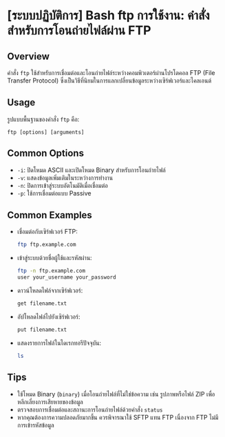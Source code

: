 # [ระบบปฏิบัติการ] Bash ftp การใช้งาน: คำสั่งสำหรับการโอนถ่ายไฟล์ผ่าน FTP

## Overview
คำสั่ง `ftp` ใช้สำหรับการเชื่อมต่อและโอนถ่ายไฟล์ระหว่างคอมพิวเตอร์ผ่านโปรโตคอล FTP (File Transfer Protocol) ซึ่งเป็นวิธีที่นิยมในการแลกเปลี่ยนข้อมูลระหว่างเซิร์ฟเวอร์และไคลเอนต์

## Usage
รูปแบบพื้นฐานของคำสั่ง `ftp` คือ:

```
ftp [options] [arguments]
```

## Common Options
- `-i`: ปิดโหมด ASCII และเปิดโหมด Binary สำหรับการโอนถ่ายไฟล์
- `-v`: แสดงข้อมูลเพิ่มเติมในระหว่างการทำงาน
- `-n`: ปิดการเข้าสู่ระบบอัตโนมัติเมื่อเชื่อมต่อ
- `-p`: ใช้การเชื่อมต่อแบบ Passive

## Common Examples
- เชื่อมต่อกับเซิร์ฟเวอร์ FTP:
  ```bash
  ftp ftp.example.com
  ```

- เข้าสู่ระบบด้วยชื่อผู้ใช้และรหัสผ่าน:
  ```bash
  ftp -n ftp.example.com
  user your_username your_password
  ```

- ดาวน์โหลดไฟล์จากเซิร์ฟเวอร์:
  ```bash
  get filename.txt
  ```

- อัปโหลดไฟล์ไปยังเซิร์ฟเวอร์:
  ```bash
  put filename.txt
  ```

- แสดงรายการไฟล์ในไดเรกทอรีปัจจุบัน:
  ```bash
  ls
  ```

## Tips
- ใช้โหมด Binary (`binary`) เมื่อโอนถ่ายไฟล์ที่ไม่ใช่ข้อความ เช่น รูปภาพหรือไฟล์ ZIP เพื่อหลีกเลี่ยงการเสียหายของข้อมูล
- ตรวจสอบการเชื่อมต่อและสถานะการโอนถ่ายไฟล์ด้วยคำสั่ง `status`
- หากคุณต้องการความปลอดภัยมากขึ้น ควรพิจารณาใช้ SFTP แทน FTP เนื่องจาก FTP ไม่มีการเข้ารหัสข้อมูล